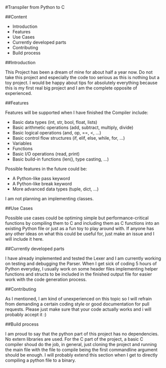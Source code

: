 #Transpiler from Python to C

##Content

- Introduction
- Features
- Use Cases
- Currently developed parts
- Contributing
- Build process


##Introduction

This Project has been a dream of mine for about half a year now. Do not take this project and especially the code too serious as this is nothing but a toy project. I would be happy about tips for absolutely everything because this is my first real big project and I am the complete opposite of experienced.


##Features

Features will be supported when I have finished the Compiler include:

- Basic data types (int, str, bool, float, lists)
- Basic arithmetic operations (add, subtract, multiply, divide)
- Basic logical operations (and, op, ==, <, ...)
- Basic control flow structures (if, elif, else, while, for, ...)
- Variables
- Functions
- Basic I/O operations (read, print)
- Basic build-in functions (len(), type casting, ...)

Possible features in the future could be:

- A Python-like pass keyword
- A Python-like break keyword
- More advanced data types (tuple, dict, ...)

I am not planning an implementing classes.


##Use Cases

Possible use cases could be optiming simple but performance-critical functions by compiling them to C and including them as C functions into an existing Python file or just as a fun toy to play around with. If anyone has any other ideas on what this could be useful for, just make an issue and I will include it here.


##Currently developed parts

I have already implemented and tested the Lexer and I am currently working on testing and debugging the Parser. When I get sick of coding 5 hours of Python everyday, I usually work on some header files implementing helper functions and structs to be included in the finished output file for easier work with the code generation process.


##Contributing

As I mentioned, I am kind of unexperienced on this topic so I will refrain from demanding a certain coding style or good documentation for pull requests. Please just make sure that your code actually works and i will probably accept it :)


##Build process

I am proud to say that the python part of this project has no dependencies. No extern libraries are used. For the C part of the project, a basic C compiler shoud do the job, in general, just cloning the project and running the main file with the file to compile being the first commandline argument should be enough. I will probably extend this section when I get to directly compiling a python file to a binary.
